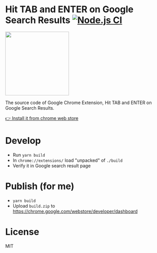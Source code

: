 # Hit TAB and ENTER on Google Search Results [![Node.js CI](https://github.com/piglovesyou/google-search-result-focusable/actions/workflows/node.js.yml/badge.svg)](https://github.com/piglovesyou/google-search-result-focusable/actions/workflows/node.js.yml)

<img width="200" src="https://user-images.githubusercontent.com/217530/167242628-2d66241d-e892-4908-ad3d-c7bf02860288.png" />

The source code of Google Chrome Extension, Hit TAB and ENTER on Google Search Results.

[👉 Install it from chrome web store](https://user-images.githubusercontent.com/217530/167257919-0146a249-eaff-4090-b401-b8763c40faef.png)

# Develop

- Run `yarn build`
- In `chrome://extensions/` load "unpacked" of `./build`
- Verify it in Google search result page

# Publish (for me)

- `yarn build`
- Upload `build.zip` to https://chrome.google.com/webstore/developer/dashboard

# License

MIT
